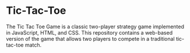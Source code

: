 # Tic-Tac-Toe

The Tic Tac Toe Game is a classic two-player strategy game implemented in JavaScript, HTML, and CSS. This repository contains a web-based version of the game that allows two players to compete in a traditional tic-tac-toe match.
